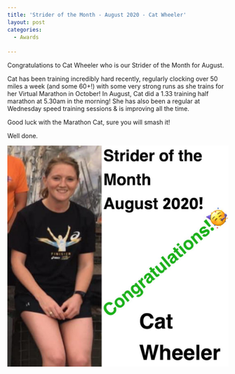 ```yaml
---
title: 'Strider of the Month - August 2020 - Cat Wheeler'
layout: post
categories:
  - Awards

---
```


Congratulations to Cat Wheeler who is our Strider of the Month for August.

Cat has been training incredibly hard recently, regularly clocking over 50 miles a week (and some 60+!) with some very strong runs as she trains for her Virtual Marathon in October! In August, Cat did a 1.33 training half marathon at 5.30am in the morning! She has also been a regular at Wednesday speed training sessions & is improving all the time.

Good luck with the Marathon Cat, sure you will smash it!

Well done.

![Strider of the month Cat Wheeler](/images/2020/09/2020-09-15-SOTM-August-2020.jpeg "CLC Strider of the month August 2020 Cat Wheeler")
